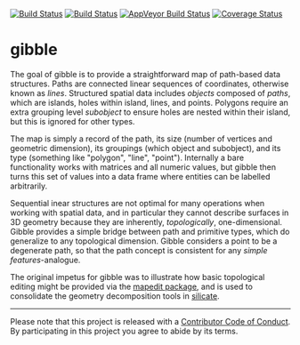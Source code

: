 
<!-- README.md is generated from README.Rmd. Please edit that file -->
[![Build Status](http://badges.herokuapp.com/travis/mdsumner/gibble?branch=master&env=BUILD_NAME=trusty_release&label=ubuntu)](https://travis-ci.org/mdsumner/gibble) [![Build Status](http://badges.herokuapp.com/travis/mdsumner/gibble?branch=master&env=BUILD_NAME=osx_release&label=osx)](https://travis-ci.org/mdsumner/gibble) [![AppVeyor Build Status](https://ci.appveyor.com/api/projects/status/github/mdsumner/gibble?branch=master&svg=true)](https://ci.appveyor.com/project/mdsumner/gibble) [![Coverage Status](https://img.shields.io/codecov/c/github/mdsumner/gibble/master.svg)](https://codecov.io/github/mdsumner/gibble?branch=master)

gibble
======

The goal of gibble is to provide a straightforward map of path-based data structures. Paths are connected linear sequences of coordinates, otherwise known as *lines*. Structured spatial data includes *objects* composed of *paths*, which are islands, holes within island, lines, and points. Polygons require an extra grouping level *subobject* to ensure holes are nested within their island, but this is ignored for other types.

The map is simply a record of the path, its size (number of vertices and geometric dimension), its groupings (which object and subobject), and its type (something like "polygon", "line", "point"). Internally a bare functionality works with matrices and all numeric values, but gibble then turns this set of values into a data frame where entities can be labelled arbitrarily.

Sequential inear structures are not optimal for many operations when working with spatial data, and in particular they cannot describe surfaces in 3D geometry because they are inherently, *topologically*, one-dimensional. Gibble provides a simple bridge between path and primitive types, which do generalize to any topological dimension. Gibble considers a point to be a degenerate path, so that the path concept is consistent for any *simple features*-analogue.

The original impetus for gibble was to illustrate how basic topological editing might be provided via the [mapedit package](https://CRAN.R-project.org/package=mapedit), and is used to consolidate the geometry decomposition tools in [silicate](https://github.com/hypertidy/silicate).

------------------------------------------------------------------------

Please note that this project is released with a [Contributor Code of Conduct](CODE_OF_CONDUCT.md). By participating in this project you agree to abide by its terms.
